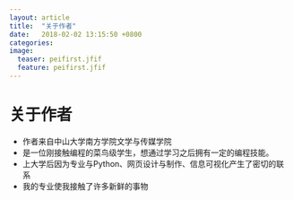 ```yaml
---
layout: article
title:  "关于作者"
date:   2018-02-02 13:15:50 +0800
categories:
image:
  teaser: peifirst.jfif
  feature: peifirst.jfif
---
```

# 关于作者
- 作者来自中山大学南方学院文学与传媒学院
- 是一位刚接触编程的菜鸟级学生，想通过学习之后拥有一定的编程技能。
- 上大学后因为专业与Python、网页设计与制作、信息可视化产生了密切的联系
- 我的专业使我接触了许多新鲜的事物
